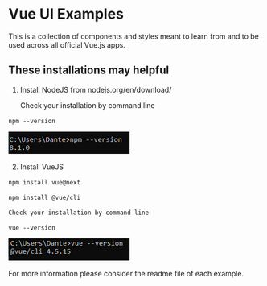 # Vue UI Examples

This is a collection of components and styles meant to learn from and to be used across all official Vue.js apps.

## These installations may helpful 

1.  Install NodeJS from nodejs.org/en/download/

    Check your installation by command line
```
npm --version
```

![](https://raw.githubusercontent.com/MyCodePool/Vue-Examples/main/result_npm_installation.png)


2. Install VueJS
```
npm install vue@next
```

```
npm install @vue/cli
```

    Check your installation by command line
   
```
vue --version
```

![](https://raw.githubusercontent.com/MyCodePool/Vue-Examples/main/result_vue_installation.png)


For more information please consider the readme file of each example.
